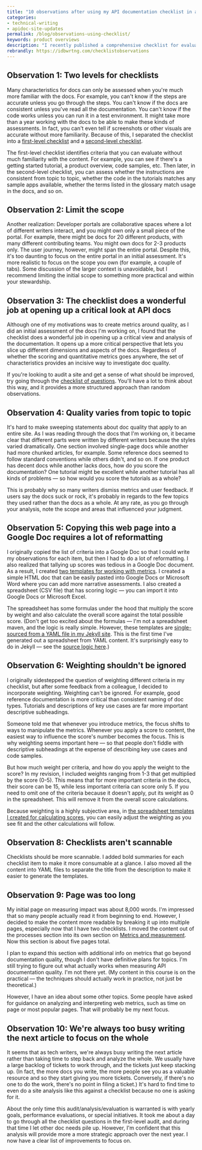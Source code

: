 ```yaml
---
title: "10 observations after using my API documentation checklist in a real scenario"
categories:
- technical-writing
- apidoc-site-updates
permalink: /blog/observations-using-checklist/
keywords: product overviews
description: "I recently published a comprehensive checklist for evaluating documentation quality (the section starts <a href='/learnapidoc/docapis_measuring_impact.html'>here</a>). In this section, I noted that my perspective is more evolving and experiential, which was good to note because when I tried to actually use the checklist, I realized a few shortcomings that I needed to address. Here are my 10 observations."
rebrandly: https://idbwrtng.com/checklistobservations
---
```


## Observation 1: Two levels for checklists

Many characteristics for docs can only be assessed when you're much more familiar with the docs. For example, you can't know if the steps are accurate unless you go through the steps. You can't know if the docs are consistent unless you've read all the documentation. You can't know if the code works unless you can run it in a test environment. It might take more than a year working with the docs to be able to make these kinds of assessments. In fact, you can't even tell if screenshots or other visuals are accurate without more familiarity. Because of this, I separated the checklist into a [first-level checklist](/learnapidoc/docapis_metrics_first_level_checklist) and a [second-level checklist](/learnapidoc/docapis_metrics_second_level_checklist).

The first-level checklist identifies criteria that you can evaluate without much familiarity with the content. For example, you can see if there's a getting started tutorial, a product overview, code samples, etc. Then later, in the second-level checklist, you can assess whether the instructions are consistent from topic to topic, whether the code in the tutorials matches any sample apps available, whether the terms listed in the glossary match usage in the docs, and so on.

## Observation 2: Limit the scope

Another realization: Developer portals are collaborative spaces where a lot of different writers interact, and you might own only a small piece of the portal. For example, there might be docs for 20 different products, with many different contributing teams. You might own docs for 2-3 products only. The user journey, however, might span the entire portal. Despite this, it's too daunting to focus on the entire portal in an initial assessment. It's more realistic to focus on the scope you own (for example, a couple of tabs). Some discussion of the larger context is unavoidable, but I recommend limiting the initial scope to something more practical and within your stewardship.

## Observation 3: The checklist does a wonderful job at opening up a critical look at API docs

Although one of my motivations was to create metrics around quality, as I did an initial assessment of the docs I'm working on, I found that the checklist does a wonderful job in opening up a critical view and analysis of the documentation. It opens up a more critical perspective that lets you slice up different dimensions and aspects of the docs. Regardless of whether the scoring and quantitative metrics goes anywhere, the set of characteristics provides an incisive way to investigate doc quality.

If you're looking to audit a site and get a sense of what should be improved, try going through the [checklist of questions](/learnapidoc/docapis_metrics_first_level_checklist.html). You'll have a lot to think about this way, and it provides a more structured approach than random observations.

## Observation 4: Quality varies from topic to topic

It's hard to make sweeping statements about doc quality that apply to an entire site. As I was reading through the docs that I'm working on, it became clear that different parts were written by different writers because the styles varied dramatically. One section involved single-page docs while another had more chunked articles, for example. Some reference docs seemed to follow standard conventions while others didn't, and so on. If one product has decent docs while another lacks docs, how do you score the documentation? One tutorial might be excellent while another tutorial has all kinds of problems &mdash; so how would you score the tutorials as a whole?

This is probably why so many writers dismiss metrics and user feedback. If users say the docs suck or rock, it's probably in regards to the few topics they used rather than the docs as a whole. At any rate, as you go through your analysis, note the scope and areas that influenced your judgment.

## Observation 5: Copying this web page into a Google Doc requires a lot of reformatting

I originally copied the list of criteria into a Google Doc so that I could write my observations for each item, but then I had to do a lot of reformatting. I also realized that tallying up scores was tedious in a Google Doc document. As a result, I created [two templates for working with metrics](/learnapidoc/docapis_metrics_templates.html). I created a simple HTML doc that can be easily pasted into Google Docs or Microsoft Word where you can add more narrative assessments. I also created a spreadsheet (CSV file) that has scoring logic &mdash; you can import it into Google Docs or Microsoft Excel.

The spreadsheet has some formulas under the hood that multiply the score by weight and also calculate the overall score against the total possible score. (Don't get too excited about the formulas &mdash; I'm not a spreadsheet maven, and the logic is really simple. However, these templates are [single-sourced from a YAML file in my Jekyll site](/learnapidoc/docapis_metrics_templates.html#behind-the-scenes). This is the first time I've generated out a spreadsheet from YAML content. It's surprisingly easy to do in Jekyll &mdash; see the [source logic here](https://github.com/tomjoht/learnapidoc/blob/main/_docs/metrics_and_measurement/docapis_metrics_first_level_checklist_csv.csv).)

## Observation 6: Weighting shouldn't be ignored

I originally sidestepped the question of weighting different criteria in my checklist, but after some feedback from a colleague, I decided to incorporate weighting. Weighting can't be ignored. For example, good reference documentation is more critical than consistent naming of doc types. Tutorials and descriptions of key use cases are far more important descriptive subheadings.

Someone told me that whenever you introduce metrics, the focus shifts to ways to manipulate the metrics. Whenever you apply a score to content, the easiest way to influence the score's number becomes the focus. This is why weighting seems important here &mdash; so that people don't fiddle with descriptive subheadings at the expense of describing key use cases and code samples.

But how much weight per criteria, and how do you apply the weight to the score? In my revision, I included weights ranging from 1-3 that get multiplied by the score (0-5). This means that for more important criteria in the docs, their score can be 15, while less important criteria can score only 5. If you need to omit one of the criteria because it doesn't apply, put its weight as 0 in the spreadsheet. This will remove it from the overall score calculations.

Because weighting is a highly subjective area, in [the spreadsheet templates I created for calculating scores](/learnapidoc/docapis_metrics_templates.html), you can easily adjust the weighting as you see fit and the other calculations will follow.

## Observation 8: Checklists aren't scannable

Checklists should be more scannable. I added bold summaries for each checklist item to make it more consumable at a glance. I also moved all the content into YAML files to separate the title from the description to make it easier to generate the templates.

## Observation 9: Page was too long

My initial page on measuring impact was about 8,000 words. I'm impressed that so many people actually read it from beginning to end. However, I decided to make the content more readable by breaking it up into multiple pages, especially now that I have two checklists. I moved the content out of the processes section into its own section on [Metrics and measurement](/learnapidoc/docapis_metrics_and_measurement). Now this section is about five pages total.

I plan to expand this section with additional info on metrics that go beyond documentation quality, though I don't have definitive plans for topics. I'm still trying to figure out what actually works when measuring API documentation quality. I'm not there yet. (My content in this course is on the practical &mdash; the techniques should actually work in practice, not just be theoretical.)

However, I have an idea about some other topics. Some people have asked for guidance on analyzing and interpreting web metrics, such as time on page or most popular pages. That will probably be my next focus.

## Observation 10: We're always too busy writing the next article to focus on the whole

It seems that as tech writers, we're always busy writing the next article rather than taking time to step back and analyze the whole. We usually have a large backlog of tickets to work through, and the tickets just keep stacking up. (In fact, the more docs you write, the more people see you as a valuable resource and so they start giving you more tickets. Conversely, if there's no one to do the work, there's no point in filing a ticket.) It's hard to find time to even do a site analysis like this against a checklist because no one is asking for it.

About the only time this audit/analysis/evaluation is warranted is with yearly goals, performance evaluations, or special initiatives. It took me about a day to go through all the checklist questions in the first-level audit, and during that time I let other doc needs pile up. However, I'm confident that this analysis will provide more a more strategic approach over the next year. I now have a clear list of improvements to focus on.
